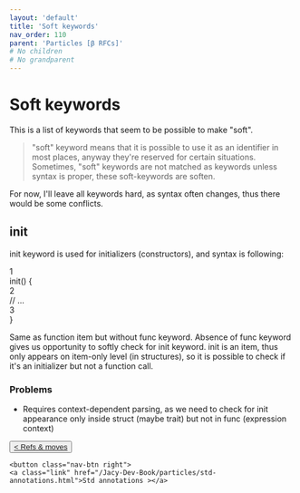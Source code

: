 ```yaml
---
layout: 'default'
title: 'Soft keywords'
nav_order: 110
parent: 'Particles [β RFCs]'
# No children
# No grandparent
---
```


# Soft keywords

This is a list of keywords that seem to be possible to make "soft".

> "soft" keyword means that it is possible to use it as an identifier in most places, anyway they're reserved for certain situations.
> Sometimes, "soft" keywords are not matched as keywords unless syntax is proper, these soft-keywords are soften.

For now, I'll leave all keywords hard, as syntax often changes, thus there would be some conflicts.

## <span class="inline-code highlight-jc hljs">init</span>

<span class="inline-code highlight-jc hljs">init</span> keyword is used for initializers (constructors), and syntax is following:

<div class="code-fence">
            <div class="copy"><i class="fas fa-copy"></i></div>
            <div class="code line-numbers highlight-jc hljs">
                <div class="line-num" data-line-num="1">1</div><div class="line"><span class="hljs-title function_ invoke__">init</span>() {</div><div class="line-num" data-line-num="2">2</div><div class="line">    <span class="hljs-comment">// ...</span></div><div class="line-num" data-line-num="3">3</div><div class="line">}</div>
            </div>
        </div>

Same as function item but without <span class="inline-code highlight-jc hljs"><span class="hljs-keyword">func</span></span> keyword. Absence of <span class="inline-code highlight-jc hljs"><span class="hljs-keyword">func</span></span> keyword gives us opportunity to softly check for <span class="inline-code highlight-jc hljs">init</span> keyword.
<span class="inline-code highlight-jc hljs">init</span> is an item, thus only appears on item-only level (in structures), so it is possible to check if it's an initializer but not a function call.

### Problems

- Requires context-dependent parsing, as we need to check for <span class="inline-code highlight-jc hljs">init</span> appearance only inside <span class="inline-code highlight-jc hljs"><span class="hljs-keyword">struct</span></span> (maybe <span class="inline-code highlight-jc hljs"><span class="hljs-keyword">trait</span></span>) but not in <span class="inline-code highlight-jc hljs"><span class="hljs-keyword">func</span></span> (expression context)
<div class="nav-btn-block">
    <button class="nav-btn left">
    <a class="link" href="/Jacy-Dev-Book/particles/refs-&-moves.html">< Refs & moves</a>
</button>

    <button class="nav-btn right">
    <a class="link" href="/Jacy-Dev-Book/particles/std-annotations.html">Std annotations ></a>
</button>

</div>
